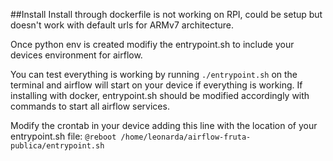##Install
Install through dockerfile is not working on RPI, could be setup but doesn't work with default urls for ARMv7 architecture.

Once python env is created modifiy the entrypoint.sh to include your devices environment for airflow.

You can test everything is working by running 
`./entrypoint.sh` on the terminal and airflow will start on your device if everything is working. If installing with docker, entrypoint.sh should be modified accordingly with commands to start all airflow services.

Modify the crontab in your device adding this line with the location of your entrypoint.sh file:
`@reboot /home/leonarda/airflow-fruta-publica/entrypoint.sh`
